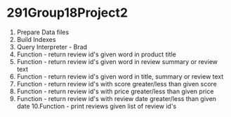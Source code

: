 # 291Group18Project2

1. Prepare Data files
2. Build Indexes
3. Query Interpreter - Brad
4. Function - return review id's given word in product title
5. Function - return review id's given word in review summary or review text
6. Function - return review id's given word in title, summary or review text
7. Function - return review id's with score greater/less than given score
8. Function - return review id's with price greater/less than given price
9. Function - return review id's with review date greater/less than given date
10.Function - print reviews given list of review id's




